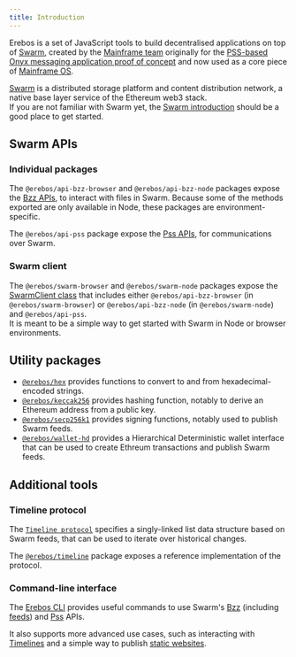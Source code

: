 ```yaml
---
title: Introduction
---
```


Erebos is a set of JavaScript tools to build decentralised applications on top of [Swarm](https://swarm-guide.readthedocs.io/en/latest/index.html), created by the [Mainframe team](https://github.com/MainframeHQ) originally for the [PSS-based Onyx messaging application proof of concept](https://github.com/MainframeHQ/onyx) and now used as a core piece of [Mainframe OS](https://github.com/MainframeHQ/mainframe-os).

[Swarm](https://swarm-guide.readthedocs.io/en/latest/index.html) is a distributed storage platform and content distribution network, a native base layer service of the Ethereum web3 stack.\
If you are not familiar with Swarm yet, the [Swarm introduction](https://swarm-guide.readthedocs.io/en/latest/introduction.html) should be a good place to get started.

## Swarm APIs

### Individual packages

The `@erebos/api-bzz-browser` and `@erebos/api-bzz-node` packages expose the [Bzz APIs](api-bzz.md), to interact with files in Swarm. Because some of the methods exported are only available in Node, these packages are environment-specific.

The `@erebos/api-pss` package expose the [Pss APIs](api-pss.md), for communications over Swarm.

### Swarm client

The `@erebos/swarm-browser` and `@erebos/swarm-node` packages expose the [SwarmClient class](swarm-client.md) that includes either `@erebos/api-bzz-browser` (in `@erebos/swarm-browser`) or `@erebos/api-bzz-node` (in `@erebos/swarm-node`) and `@erebos/api-pss`.\
It is meant to be a simple way to get started with Swarm in Node or browser environments.

## Utility packages

- [`@erebos/hex`](hex.md) provides functions to convert to and from hexadecimal-encoded strings.
- [`@erebos/keccak256`](keccak256.md) provides hashing function, notably to derive an Ethereum address from a public key.
- [`@erebos/secp256k1`](secp256k1.md) provides signing functions, notably used to publish Swarm feeds.
- [`@erebos/wallet-hd`](wallet-hd.md) provides a Hierarchical Deterministic wallet interface that can be used to create Ethreum transactions and publish Swarm feeds.

## Additional tools

### Timeline protocol

The [`Timeline protocol`](timeline-spec.md) specifies a singly-linked list data structure based on Swarm feeds, that can be used to iterate over historical changes.

The [`@erebos/timeline`](timeline-api.md) package exposes a reference implementation of the protocol.

### Command-line interface

The [Erebos CLI](cli.md) provides useful commands to use Swarm's [Bzz](cli.md#bzz-commands) (including [feeds](cli.md#feed-commands)) and [Pss](cli.md#pss-commands) APIs.

It also supports more advanced use cases, such as interacting with [Timelines](cli.md#timeline-commands) and a simple way to publish [static websites](cli.md#website-commands).
